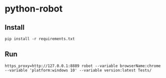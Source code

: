 # python-robot

## Install

```
pip install -r requirements.txt
```

## Run

```
https_proxy=http://127.0.0.1:8889 robot --variable browserName:chrome --variable 'platform:windows 10' --variable version:latest Tests/

```